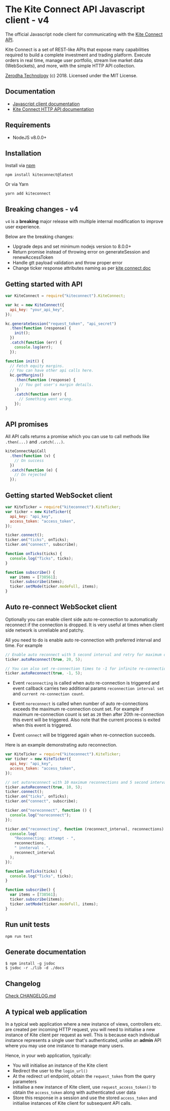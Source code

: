 # The Kite Connect API Javascript client - v4

The official Javascript node client for communicating with the [Kite Connect API](https://kite.trade).

Kite Connect is a set of REST-like APIs that expose many capabilities required to build a complete investment and trading platform. Execute orders in real time, manage user portfolio, stream live market data (WebSockets), and more, with the simple HTTP API collection.

[Zerodha Technology](http://zerodha.com) (c) 2018. Licensed under the MIT License.

## Documentation

- [Javascript client documentation](https://kite.trade/docs/kiteconnectjs/v3)
- [Kite Connect HTTP API documentation](https://kite.trade/docs/connect/v3)

## Requirements

- NodeJS v8.0.0+

## Installation

Install via [npm](https://www.npmjs.com/package/kiteconnect)

    npm install kiteconnect@latest

Or via Yarn

    yarn add kiteconnect

## Breaking changes - v4

`v4` is a **breaking** major release with multiple internal modification to improve user experience.<br>

Below are the breaking changes:

- Upgrade deps and set minimum nodejs version to 8.0.0+
- Return promise instead of throwing error on generateSession and renewAccessToken
- Handle gtt payload validation and throw proper error
- Change ticker response attributes naming as per [kite connect doc](https://kite.trade/docs/connect/v3/websocket/#quote-packet-structure)

## Getting started with API

```javascript
var KiteConnect = require("kiteconnect").KiteConnect;

var kc = new KiteConnect({
  api_key: "your_api_key",
});

kc.generateSession("request_token", "api_secret")
  .then(function (response) {
    init();
  })
  .catch(function (err) {
    console.log(err);
  });

function init() {
  // Fetch equity margins.
  // You can have other api calls here.
  kc.getMargins()
    .then(function (response) {
      // You got user's margin details.
    })
    .catch(function (err) {
      // Something went wrong.
    });
}
```

## API promises

All API calls returns a promise which you can use to call methods like `.then(...)` and `.catch(...)`.

```javascript
kiteConnectApiCall
  .then(function (v) {
    // On success
  })
  .catch(function (e) {
    // On rejected
  });
```

## Getting started WebSocket client

```javascript
var KiteTicker = require("kiteconnect").KiteTicker;
var ticker = new KiteTicker({
  api_key: "api_key",
  access_token: "access_token",
});

ticker.connect();
ticker.on("ticks", onTicks);
ticker.on("connect", subscribe);

function onTicks(ticks) {
  console.log("Ticks", ticks);
}

function subscribe() {
  var items = [738561];
  ticker.subscribe(items);
  ticker.setMode(ticker.modeFull, items);
}
```

## Auto re-connect WebSocket client

Optionally you can enable client side auto re-connection to automatically reconnect if the connection is dropped.
It is very useful at times when client side network is unreliable and patchy.

All you need to do is enable auto re-connection with preferred interval and time. For example

```javascript
// Enable auto reconnect with 5 second interval and retry for maximum of 20 times.
ticker.autoReconnect(true, 20, 5);

// You can also set re-connection times to -1 for infinite re-connections
ticker.autoReconnect(true, -1, 5);
```

- Event `reconnecting` is called when auto re-connection is triggered and event callback carries two additional params `reconnection interval set` and `current re-connection count`.

- Event `noreconnect` is called when number of auto re-connections exceeds the maximum re-connection count set. For example if maximum re-connection count is set as `20` then after 20th re-connection this event will be triggered. Also note that the current process is exited when this event is triggered.

- Event `connect` will be triggered again when re-connection succeeds.

Here is an example demonstrating auto reconnection.

```javascript
var KiteTicker = require("kiteconnect").KiteTicker;
var ticker = new KiteTicker({
  api_key: "api_key",
  access_token: "access_token",
});

// set autoreconnect with 10 maximum reconnections and 5 second interval
ticker.autoReconnect(true, 10, 5);
ticker.connect();
ticker.on("ticks", onTicks);
ticker.on("connect", subscribe);

ticker.on("noreconnect", function () {
  console.log("noreconnect");
});

ticker.on("reconnecting", function (reconnect_interval, reconnections) {
  console.log(
    "Reconnecting: attempt - ",
    reconnections,
    " innterval - ",
    reconnect_interval
  );
});

function onTicks(ticks) {
  console.log("Ticks", ticks);
}

function subscribe() {
  var items = [738561];
  ticker.subscribe(items);
  ticker.setMode(ticker.modeFull, items);
}
```

## Run unit tests

```
npm run test
```

## Generate documentation

```
$ npm install -g jsdoc
$ jsdoc -r ./lib -d ./docs
```

## Changelog

[Check CHANGELOG.md](CHANGELOG.md)

## A typical web application

In a typical web application where a new instance of
views, controllers etc. are created per incoming HTTP
request, you will need to initialise a new instance of
Kite client per request as well. This is because each
individual instance represents a single user that's
authenticated, unlike an **admin** API where you may
use one instance to manage many users.

Hence, in your web application, typically:

- You will initialise an instance of the Kite client
- Redirect the user to the `login_url()`
- At the redirect url endpoint, obtain the
  `request_token` from the query parameters
- Initialise a new instance of Kite client,
  use `request_access_token()` to obtain the `access_token`
  along with authenticated user data
- Store this response in a session and use the
  stored `access_token` and initialise instances
  of Kite client for subsequent API calls.
